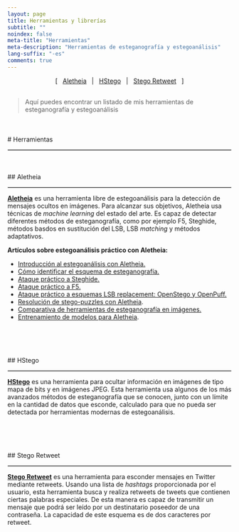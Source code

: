 ```yaml
---
layout: page
title: Herramientas y librerías
subtitle: "" 
noindex: false
meta-title: "Herramientas"
meta-description: "Herramientas de esteganografía y estegoanálisis"
lang-suffix: "-es"
comments: true
---
```



<style>
    [id]::before {
        content: '';
        display: block;
        height:      70px;
        margin-top: -70px;
        visibility: hidden;
    }
</style>


<center style='margin-bottom:30px'>
[ &nbsp; <a href='#aletheia'>Aletheia</a> &nbsp;
| &nbsp; <a href='#hstego'>HStego</a> &nbsp;  
| &nbsp; <a href='#stego-retweet'>Stego Retweet</a> &nbsp; ]
</center>

> Aquí puedes encontrar un listado de mis herramientas de esteganografía y estegoanálisis


<div style='margin-bottom:50px'></div>
# Herramientas
<hr style='border:1px solid #ccc'>


<div style='margin-bottom:50px'></div>
## Aletheia
<hr style='border:1px solid #ccc'>

**[Aletheia](https://github.com/daniellerch/aletheia)** es una herramienta libre de estegoanálisis para la detección de mensajes ocultos en imágenes. Para alcanzar sus objetivos, Aletheia usa técnicas de *machine learning* del estado del arte. Es capaz de detectar diferentes métodos de esteganografía, como por ejemplo F5, Steghide, métodos basdos en sustitución del LSB, LSB *matching* y métodos adaptativos.

**Artículos sobre estegoanálisis práctico con Aletheia:**
- [Introducción al estegoanálisis con Aletheia.](/stego/aletheia/intro-es/)
- [Cómo identificar el esquema de esteganografía.](/stego/aletheia/identify-es/)
- [Ataque práctico a Steghide.](/stego/aletheia/steghide-attack-es/)
- [Ataque práctico a F5.](/stego/aletheia/f5-attack-es/)
- [Ataque práctico a esquemas LSB replacement: OpenStego y OpenPuff.](/stego/aletheia/lsbr-attack-es/)
- [Resolución de stego-puzzles con Aletheia](/stego/aletheia/stego-puzzles-es/).
- [Comparativa de herramientas de esteganografía en imágenes.](/stego/aletheia/tool-comparison-es/)
- [Entrenamiento de modelos para Aletheia](/stego/aletheia/training-es/).


<div style='margin-top:40px'></div>



<div style='margin-bottom:80px'></div>
## HStego
<hr style='border:1px solid #ccc'>

**[HStego](https://github.com/daniellerch/hstego)** es una herramienta para ocultar información en imágenes de tipo mapa de bits y en imágenes JPEG. Esta herramienta usa algunos de los más avanzados métodos de esteganografía que se conocen, junto con un límite en la cantidad de datos que esconde, calculado para que no pueda ser detectada por herramientas modernas de estegoanálisis. 


<div style='margin-bottom:80px'></div>
## Stego Retweet
<hr style='border:1px solid #ccc'>


**[Stego Retweet](https://github.com/daniellerch/stego-retweet)** es una herramienta para esconder mensajes en Twitter mediante retweets. Usando una lista de *hashtags* proporcionada por el usuario, esta herramienta busca y realiza retweets de  tweets que contienen ciertas palabras especiales. De esta manera es capaz de transmitir un mensaje que podrá ser leído por un destinatario poseedor de una contraseña. La capacidad de este esquema es de dos caracteres por retweet. 







